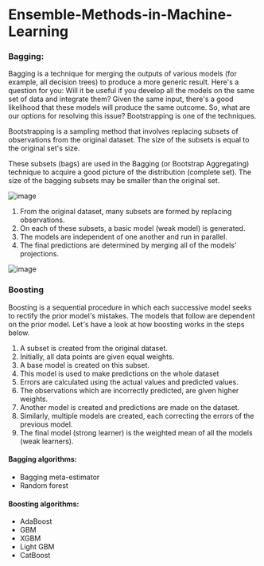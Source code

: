 # Ensemble-Methods-in-Machine-Learning 
 
 ### Bagging: 
 
Bagging is a technique for merging the outputs of various models (for example, all decision trees) to produce a more generic result. Here's a question for you: Will it be useful if you develop all the models on the same set of data and integrate them? Given the same input, there's a good likelihood that these models will produce the same outcome. So, what are our options for resolving this issue? Bootstrapping is one of the techniques.

Bootstrapping is a sampling method that involves replacing subsets of observations from the original dataset. The size of the subsets is equal to the original set's size.

These subsets (bags) are used in the Bagging (or Bootstrap Aggregating) technique to acquire a good picture of the distribution (complete set). The size of the bagging subsets may be smaller than the original set.

![image](https://user-images.githubusercontent.com/86415241/142719223-cd2a0668-2e0a-41bb-ada9-b5a001b805ec.png)


1. From the original dataset, many subsets are formed by replacing observations.
2. On each of these subsets, a basic model (weak model) is generated.
3. The models are independent of one another and run in parallel.
4. The final predictions are determined by merging all of the models' projections.

![image](https://user-images.githubusercontent.com/86415241/142719228-2231b343-10c4-46b6-be44-01c38c4e366f.png)



### Boosting

Boosting is a sequential procedure in which each successive model seeks to rectify the prior model's mistakes. The models that follow are dependent on the prior model. Let's have a look at how boosting works in the steps below.

1. A subset is created from the original dataset.
2. Initially, all data points are given equal weights.
3. A base model is created on this subset.
4. This model is used to make predictions on the whole dataset
5. Errors are calculated using the actual values and predicted values.
6. The observations which are incorrectly predicted, are given higher weights.
7. Another model is created and predictions are made on the dataset.
8. Similarly, multiple models are created, each correcting the errors of the previous model.
9. The final model (strong learner) is the weighted mean of all the models (weak learners).



#### Bagging algorithms:
- Bagging meta-estimator
- Random forest


#### Boosting algorithms:
- AdaBoost
- GBM
- XGBM
- Light GBM
- CatBoost 
